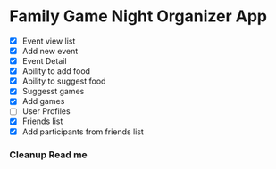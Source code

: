 # Family Game Night Organizer App

- [X] Event view list
- [X] Add new event
- [X] Event Detail
- [X] Ability to add food
- [X] Ability to suggest food
- [X] Suggesst games
- [X] Add games
- [ ] User Profiles
- [x] Friends list
- [X] Add participants from friends list

### Cleanup Read me
